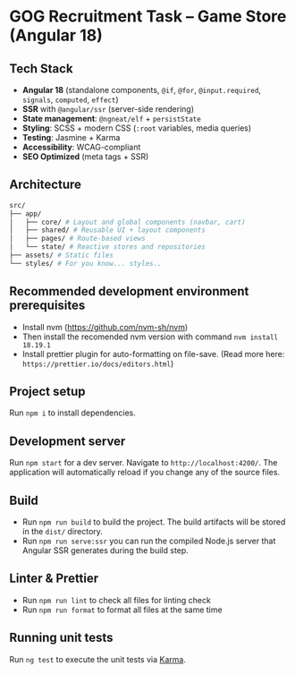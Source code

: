# GOG Recruitment Task – Game Store (Angular 18)

## Tech Stack

- **Angular 18** (standalone components, `@if`, `@for`, `@input.required`, `signals`, `computed`, `effect`)
- **SSR** with `@angular/ssr` (server-side rendering)
- **State management**: `@ngneat/elf` + `persistState`
- **Styling**: SCSS + modern CSS (`:root` variables, media queries)
- **Testing**: Jasmine + Karma
- **Accessibility**: WCAG-compliant
- **SEO Optimized** (meta tags + SSR)

## Architecture

```bash
src/
├── app/
│   ├── core/ # Layout and global components (navbar, cart)
│   ├── shared/ # Reusable UI + layout components
│   ├── pages/ # Route-based views
│   └── state/ # Reactive stores and repositories
├── assets/ # Static files
└── styles/ # For you know... styles..
```

## Recommended development environment prerequisites

- Install nvm (<https://github.com/nvm-sh/nvm>)
- Then install the recomended nvm version with command `nvm install 18.19.1`
- Install prettier plugin for auto-formatting on file-save. (Read more here: `https://prettier.io/docs/editors.html`)

## Project setup

Run `npm i` to install dependencies.

## Development server

Run `npm start` for a dev server. Navigate to `http://localhost:4200/`. The application will automatically reload if you change any of the source files.

## Build

- Run `npm run build` to build the project. The build artifacts will be stored in the `dist/` directory.
- Run `npm run serve:ssr` you can run the compiled Node.js server that Angular SSR generates during the build step.

## Linter & Prettier

- Run `npm run lint` to check all files for linting check
- Run `npm run format` to format all files at the same time

## Running unit tests

Run `ng test` to execute the unit tests via [Karma](https://karma-runner.github.io).
